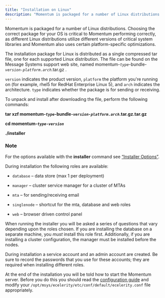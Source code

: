 ```yaml
---
title: "Installation on Linux"
description: "Momentum is packaged for a number of Linux distributions Choosing the correct package for your OS is critical to Momentum performing correctly as different Linux distributions utilize different versions of critical system libraries and Momentum also uses certain platform specific optimizations The installation package for Linux is distributed as a..."
---
```


Momentum is packaged for a number of Linux distributions. Choosing the correct package for your OS is critical to Momentum performing correctly, as different Linux distributions utilize different versions of critical system libraries and Momentum also uses certain platform-specific optimizations.

The installation package for Linux is distributed as a single compressed tar file, one for each supported Linux distribution. The file can be found on the Message Systems support web site, named momentum-*`type`*-bundle-*`version-platform.arch`*.tar.gz .

`version` indicates the product version, `platform` the platform you're running on (for example, rhel5 for RedHat Enterprise Linux 5), and `arch` indicates the architecture. `type` indicates whether the package is for sending or receiving.

To unpack and install after downloading the file, perform the following commands:

**tar xzf momentum-*`type`*-bundle-*`version-platform.arch`*.tar.gz.tar.gz** 

**cd momentum-*`type-version`*** 

**./installer**
### Note

For the options available with the **installer** command see [“Installer Options”](/momentum/3/3-reference/install-options).

During installation the following roles are available:

*   `database` – data store (max 1 per deployment)

*   `manager` – cluster service manager for a cluster of MTAs

*   `mta` – for sending/receiving email

*   `singlenode` – shortcut for the mta, database and web roles

*   `web` – browser driven control panel

When running the installer you will be asked a series of questions that vary depending upon the roles chosen. If you are installing the database on a separate machine, you *must* install this role first. Additionally, if you are installing a cluster configuration, the manager must be installed before the nodes.

During installation a service account and an admin account are created. Be sure to record the passwords that you use for these accounts; they are required when installing different roles.

At the end of the installation you will be told how to start the Momentum server. Before you do this you should read the [configuration guide](/momentum/3/3-reference/conf) and modify your `/opt/msys/ecelerity/etc/conf/default/ecelerity.conf` file appropriately.